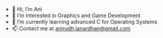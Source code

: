 - 👋 Hi, I’m Ani
- 👀 I’m interested in Graphics and Game Development
- 🌱 I’m currently learning advanced C for Operating Systems
- 📫 Contact me at anirudh.janardhan@gmail.com

<!---
anirudhj5/anirudhj5 is a ✨ special ✨ repository because its `README.md` (this file) appears on your GitHub profile.
You can click the Preview link to take a look at your changes.
--->
